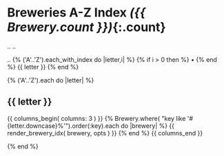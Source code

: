 # Breweries A-Z Index _({{ Brewery.count }})_{:.count}

.. <!-- add/fix: add category for starting w/ non-letters e.g. digits -->
.. <!-- todo: add entries for synonims - how?? use see xxx  why?  why not? -->

.. <!-- use helper e.g. navbar_az( topic ) or similar ?? -->
{% ('A'..'Z').each_with_index do |letter,i| %}
  {% if i > 0 then %} • {% end %} {{ letter }}
{% end %}


{% ('A'..'Z').each do |letter| %}

## {{ letter }}

{{ columns_begin( columns: 3 ) }}
{% Brewery.where( "key like '#{letter.downcase}%'").order(:key).each do |brewery| %}
  {{ render_brewery_idx( brewery, opts ) }}
{% end %}
{{ columns_end }}

{% end %}
